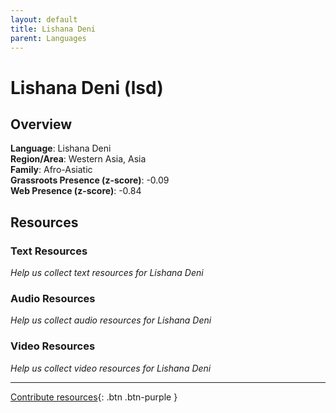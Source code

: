 ```yaml
---
layout: default
title: Lishana Deni
parent: Languages
---
```


# Lishana Deni (lsd)

## Overview

**Language**: Lishana Deni  
**Region/Area**: Western Asia, Asia  
**Family**: Afro-Asiatic  
**Grassroots Presence (z-score)**: -0.09  
**Web Presence (z-score)**: -0.84  

## Resources

### Text Resources
*Help us collect text resources for Lishana Deni*

### Audio Resources
*Help us collect audio resources for Lishana Deni*

### Video Resources
*Help us collect video resources for Lishana Deni*

---

[Contribute resources](https://forms.office.com/e/1SfLJx3u1r){: .btn .btn-purple }
